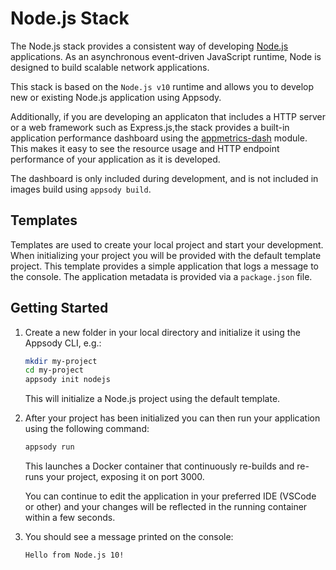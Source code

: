 # Node.js Stack

The Node.js stack provides a consistent way of developing [Node.js](https://nodejs.org/) applications. As an asynchronous event-driven JavaScript runtime, Node is designed to build scalable network applications.

This stack is based on the `Node.js v10` runtime and allows you to develop new or existing Node.js application using Appsody. 

Additionally, if you are developing an applicaton that includes a HTTP server or a web framework such as Express.js,the stack provides a built-in application performance dashboard using the [appmetrics-dash](https://github.com/runtimetools/appmetrics-dash) module. This makes it easy to see the resource usage and HTTP endpoint performance of your application as it is developed.

The dashboard is only included during development, and is not included in images build using `appsody build`.

## Templates

Templates are used to create your local project and start your development. When initializing your project you will be provided with the default template project. This template provides a simple application that logs a message to the console. The application metadata is provided via a `package.json` file.

## Getting Started

1. Create a new folder in your local directory and initialize it using the Appsody CLI, e.g.:

    ```bash
    mkdir my-project
    cd my-project
    appsody init nodejs
    ```
    This will initialize a Node.js project using the default template.

1. After your project has been initialized you can then run your application using the following command:

    ```bash
    appsody run
    ```

    This launches a Docker container that continuously re-builds and re-runs your project, exposing it on port 3000.

    You can continue to edit the application in your preferred IDE (VSCode or other) and your changes will be reflected in the running container within a few seconds.

1. You should see a message printed on the console:

    ```Hello from Node.js 10!```
